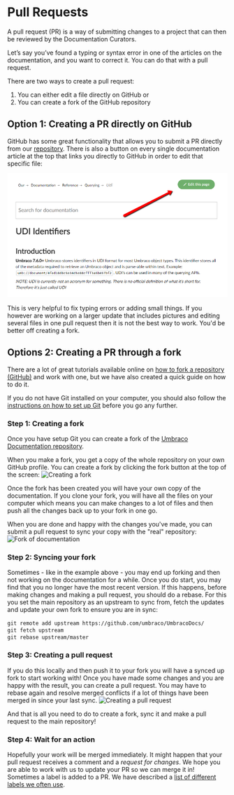 # Pull Requests

A pull request (PR) is a way of submitting changes to a project that can then be reviewed by the Documentation Curators.

Let’s say you’ve found a typing or syntax error in one of the articles on the documentation, and you want to correct it. You can do that with a pull request.

There are two ways to create a pull request:

1. You can either edit a file directly on GitHub or
2. You can create a fork of the GitHub repository

## Option 1: Creating a PR directly on GitHub

GitHub has some great functionality that allows you to submit a PR directly from our [repository](https://github.com/umbraco/UmbracoDocs/). There is also a button on every single documentation article at the top that links you directly to GitHub in order to edit that specific file:

![Our edit button](images/edit-this-page.png)

This is very helpful to fix typing errors or adding small things. If you however are working on a larger update that includes pictures and editing several files in one pull request then it is not the best way to work. You'd be better off creating a fork.

## Options 2: Creating a PR through a fork

There are a lot of great tutorials available online on [how to fork a repository (GitHub)](https://help.github.com/articles/fork-a-repo/) and work with one, but we have also created a quick guide on how to do it.

If you do not have Git installed on your computer, you should also follow the [instructions on how to set up Git](https://help.github.com/articles/set-up-git/) before you go any further.

### Step 1: Creating a fork

Once you have setup Git you can create a fork of the [Umbraco Documentation repository](https://github.com/umbraco/UmbracoDocs/).

When you make a fork, you get a copy of the whole repository on your own GitHub profile. You can create a fork by clicking the fork button at the top of the screen:
![Creating a fork](images/fork-repository.png)

Once the fork has been created you will have your own copy of the documentation. If you clone your fork, you will have all the files on your computer which means you can make changes to a lot of files and then push all the changes back up to your fork in one go.

When you are done and happy with the changes you've made, you can submit a pull request to sync your copy with the "real" repository:
![Fork of documentation](images/example-of-fork.png)

### Step 2: Syncing your fork

Sometimes - like in the example above - you may end up forking and then not working on the documentation for a while. Once you do start, you may find that you no longer have the most recent version. If this happens, before making changes and making a pull request, you should do a rebase. For this you set the main repository as an upstream to sync from, fetch the updates and update your own fork to ensure you are in sync:

```git
git remote add upstream https://github.com/umbraco/UmbracoDocs/
git fetch upstream
git rebase upstream/master
```

### Step 3: Creating a pull request

If you do this locally and then push it to your fork you will have a synced up fork to start working with! Once you have made some changes and you are happy with the result, you can create a pull request. You may have to rebase again and resolve merged conflicts if a lot of things have been merged in since your last sync.
![Creating a pull request](images/pull-request.png)

And that is all you need to do to create a fork, sync it and make a pull request to the main repository!

### Step 4: Wait for an action

Hopefully your work will be merged immediately.  It might happen that your pull request receives a comment and a *request for changes*. We hope you are able to work with us to update your PR so we can merge it in!
Sometimes a label is added to a PR.  We have described a [list of different labels we often use](../index.md#labels).
